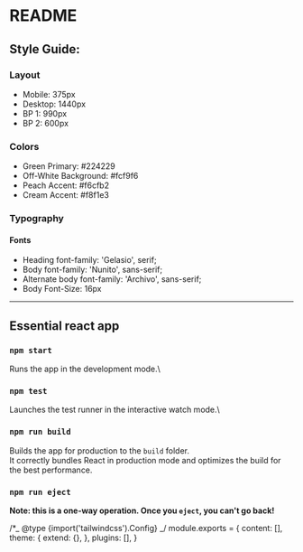 # README

## Style Guide:

### Layout

- Mobile: 375px
- Desktop: 1440px
- BP 1: 990px
- BP 2: 600px

### Colors

- Green Primary: #224229
- Off-White Background: #fcf9f6
- Peach Accent: #f6cfb2
- Cream Accent: #f8f1e3

### Typography

#### Fonts

- Heading font-family: 'Gelasio', serif;
- Body font-family: 'Nunito', sans-serif;
- Alternate body font-family: 'Archivo', sans-serif;
- Body Font-Size: 16px

<!-- <link rel="preconnect" href="https://fonts.googleapis.com">
<link rel="preconnect" href="https://fonts.gstatic.com" crossorigin>
<link href="https://fonts.googleapis.com/css2?family=Archivo:wght@300;400;600&family=Gelasio:ital,wght@0,400;0,500;0,600;1,400&family=Nunito:wght@300;400;600&display=swap" rel="stylesheet"> -->

---

## Essential react app

### `npm start`

Runs the app in the development mode.\

### `npm test`

Launches the test runner in the interactive watch mode.\

### `npm run build`

Builds the app for production to the `build` folder.\
It correctly bundles React in production mode and optimizes the build for the best performance.

### `npm run eject`

**Note: this is a one-way operation. Once you `eject`, you can't go back!**

/\*_ @type {import('tailwindcss').Config} _/
module.exports = {
content: [],
theme: {
extend: {},
},
plugins: [],
}
